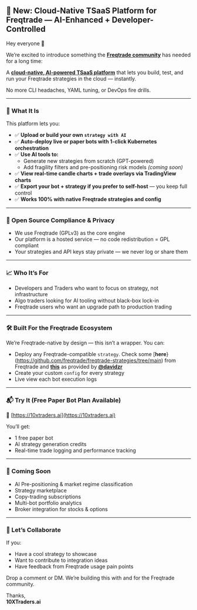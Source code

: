 ## 🚀 New: Cloud-Native TSaaS Platform for Freqtrade — AI-Enhanced + Developer-Controlled

Hey everyone 👋

We’re excited to introduce something the [**Freqtrade community**](https://www.freqtrade.io/en/stable/) has needed for a long time:

A [**cloud-native, AI-powered TSaaS platform**](https://10xtraders.ai) that lets you build, test, and run your Freqtrade strategies in the cloud — instantly.

No more CLI headaches, YAML tuning, or DevOps fire drills.

---

### 🚀 What It Is

This platform lets you:

- ✅ **Upload or build your own `strategy with AI`**
- ✅ **Auto-deploy live or paper bots with 1-click Kubernetes orchestration**
- ✅ **Use AI tools to:**
  - Generate new strategies from scratch (GPT-powered)
  - Add fragility filters and pre-positioning risk models *(coming soon)*
- ✅ **View real-time candle charts + trade overlays via TradingView charts**
- ✅ **Export your bot + strategy if you prefer to self-host** — you keep full control
- ✅ **Works 100% with native Freqtrade strategies and config**

---

### 🔐 Open Source Compliance & Privacy

- We use Freqtrade (GPLv3) as the core engine
- Our platform is a hosted service — no code redistribution = GPL compliant
- Your strategies and API keys stay private — we never log or share them

---

### 📈 Who It’s For

- Developers and Traders who want to focus on strategy, not infrastructure
- Algo traders looking for AI tooling without black-box lock-in
- Freqtrade users who want an upgrade path to production trading

---

### 🛠️ Built For the Freqtrade Ecosystem

We’re Freqtrade-native by design — this isn’t a wrapper. You can:

- Deploy any Freqtrade-compatible `strategy`. Check some [**here**}(https://github.com/freqtrade/freqtrade-strategies/tree/main) from Freqtrade and [**this**](https://github.com/davidzr/freqtrade-strategies/tree/main/strategies) as provided by [**@davidzr**](https://github.com/davidzr) 
- Create your custom `config` for every strategy
- Live view each bot execution logs
---

### 📬 Try It (Free Paper Bot Plan Available)

🔗 [https://10xtraders.ai](https://10xtraders.ai)

You’ll get:

- 1 free paper bot
- AI strategy generation credits
- Real-time trade logging and performance tracking

---

### 🧠 Coming Soon

- AI Pre-positioning & market regime classification
- Strategy marketplace
- Copy-trading subscriptions
- Multi-bot portfolio analytics
- Broker integration for stocks & options

---

### 🙌 Let’s Collaborate

If you:

- Have a cool strategy to showcase
- Want to contribute to integration ideas
- Have feedback from Freqtrade usage pain points

Drop a comment or DM. We’re building this with and for the Freqtrade community.

Thanks,  
**10XTraders.ai**
